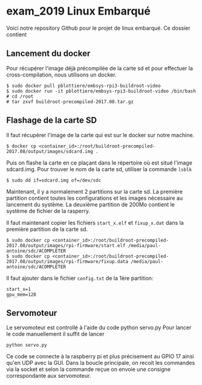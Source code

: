 # exam_2019 Linux Embarqué

Voici notre repository Github pour le projet de linux embarqué.
Ce dossier contient

## Lancement du docker

Pour récupérer l'image déjà précompilée de la carte sd et pour effectuer la cross-compilation, nous utilisons un docker.

```
$ sudo docker pull pblottiere/embsys-rpi3-buildroot-video
$ sudo docker run -it pblottiere/embsys-rpi3-buildroot-video /bin/bash
# cd /root
# tar zxvf buildroot-precompiled-2017.08.tar.gz
```

## Flashage de la carte SD

Il faut récupérer l'image de la carte qui est sur le docker sur notre machine.

```
$ docker cp <container_id>:/root/buildroot-precompiled-2017.08/output/images/sdcard.img .
```
Puis on flashe la carte en ce plaçant dans le répertoire où est situé l'image sdcard.img. Pour trouver le nom de la carte sd, utiliser la commande ```lsblk```

```
$ sudo dd if=sdcard.img of=/dev/sdc
```

Maintenant, il y a normalement 2 partitions sur la carte sd.
La première partition contient toutes les configurations et les images nécessaire au lancement du système.
La deuxième partition de 200Mo contient le système de fichier de la rasperry.

Il faut maintenant copier les fichiers ```start_x.elf``` et ```fixup_x.dat``` dans la première partition de la carte sd.

```
$ sudo docker cp <container_id>:/root/buildroot-precompiled-2017.08/output/images/rpi-firmware/start.elf /media/paul-antoine/sdc/ACOMPLETER
$ sudo docker cp <container_id>:/root/buildroot-precompiled-2017.08/output/images/rpi-firmware/fixup.data /media/paul-antoine/sdc/ACOMPLETER
```

Il faut ajouter dans le fichier `config.txt` de la 1ère partition:

````
start_x=1
gpu_mem=128
````
## Servomoteur

Le servomoteur est controllé à l'aide du code python servo.py 
Pour lancer le code manuellement il suffit de lancer 
````
python servo.py
````

Ce code se connecte à la raspberry pi et plus précisement au GPIO 17 ainsi qu'en UDP avec la GUI.
Dans la boucle principale, on recoit les commandes via la socket et selon la commande reçue on envoie une consigne correspondante aux servomoteur.
